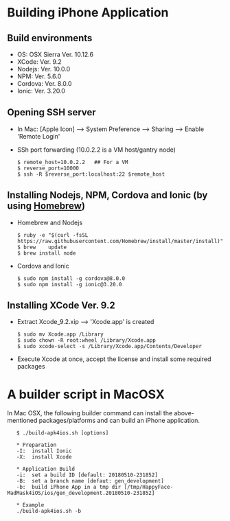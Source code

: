 # Building iPhone Application
## Build environments
 * OS:  OSX Sierra Ver. 10.12.6
 * XCode:  Ver. 9.2
 * Nodejs:  Ver. 10.0.0
 * NPM:  Ver. 5.6.0
 * Cordova:  Ver. 8.0.0
 * Ionic:  Ver. 3.20.0


## Opening SSH server

* In Mac: [Apple Icon] --> System Preference --> Sharing --> Enable 'Remote Login'
* SSh port forwarding (10.0.2.2 is a VM host/gantry node)

      $ remote_host=10.0.2.2   ## For a VM
      $ reverse_port=10000
      $ ssh -R $reverse_port:localhost:22 $remote_host
      

## Installing Nodejs, NPM, Cordova and Ionic (by using [Homebrew](https://treehouse.github.io/installation-guides/mac/homebrew))

* Homebrew and Nodejs

      $ ruby -e "$(curl -fsSL https://raw.githubusercontent.com/Homebrew/install/master/install)"
      $ brew	update
      $ brew install node
      
     
* Cordova and Ionic

      $ sudo npm install -g cordova@8.0.0
      $ sudo npm install -g ionic@3.20.0


## Installing XCode Ver. 9.2

* Extract Xcode_9.2.xip --> 'Xcode.app' is created

      $ sudo mv Xcode.app /Library
      $ sudo chown -R root:wheel /Library/Xcode.app
      $ sudo xcode-select -s /Library/Xcode.app/Contents/Developer
      
* Execute Xcode at once, accept the license and install some required packages


# A builder script in MacOSX

In Mac OSX, the following builder command can install the above-mentioned packages/platforms and can build an iPhone application.

       $ ./build-apk4ios.sh [options]
      
       * Preparation
       -I:  install Ionic
       -X:  install Xcode
      
       * Application Build
       -i:  set a build ID [default: 20180510-231852]
       -B:  set a branch name [defaut: gen_development]
       -b:  build iPhone App in a tmp dir [/tmp/HappyFace-MadMask4iOS/ios/gen_development.20180510-231852]
      
       * Example
       ./build-apk4ios.sh -b
      
